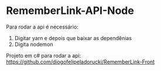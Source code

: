 # RememberLink-API-Node

Para rodar a api é necessário: 
1. Digitar yarn e depois que baixar as dependênias 
2. Digita nodemon

Projeto em c# para rodar a api:
https://github.com/diogofelipeladorucki/RememberLink-Front
